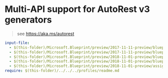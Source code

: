 # Multi-API support for AutoRest v3 generators

> see https://aka.ms/autorest

``` yaml
input-file:
  - $(this-folder)/Microsoft.Blueprint/preview/2017-11-11-preview/blueprintDefinition.json
  - $(this-folder)/Microsoft.Blueprint/preview/2017-11-11-preview/blueprintAssignment.json
  - $(this-folder)/Microsoft.Blueprint/preview/2018-11-01-preview/blueprintDefinition.json
  - $(this-folder)/Microsoft.Blueprint/preview/2018-11-01-preview/blueprintAssignment.json
  - $(this-folder)/Microsoft.Blueprint/preview/2018-11-01-preview/assignmentOperation.json
require: $(this-folder)/../../../profiles/readme.md
```
